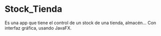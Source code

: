 # Stock_Tienda
Es una app que tiene el control de un stock de una tienda, almacén... Con interfaz gráfica, usando JavaFX.
